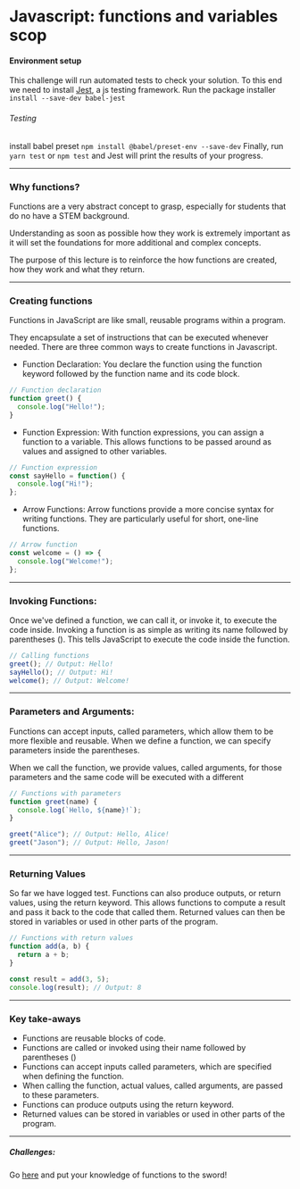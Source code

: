 # Javascript: functions and variables scop

#### Environment setup

This challenge will run automated tests to check your solution. To this end we need to install [Jest](https://jestjs.io/), a js testing framework.
Run the package installer `install --save-dev babel-jest`

###### Testing

install babel preset `npm install @babel/preset-env --save-dev`
Finally, run `yarn test` or `npm test` and Jest will print the results of your progress.
___

### Why functions?

Functions are a very abstract concept to grasp, especially for students that do no have a STEM background.

Understanding as soon as possible how they work is extremely important as it will set the foundations for more additional and complex concepts.

The purpose of this lecture is to reinforce the how functions are created, how they work and what they return.

___
### Creating functions

Functions in JavaScript are like small, reusable programs within a program. 

They encapsulate a set of instructions that can be executed whenever needed. There are three common ways to create functions in Javascript.

- Function Declaration: You declare the function using the function keyword followed by the function name and its code block.

```js
// Function declaration
function greet() {
  console.log("Hello!");
}
```

- Function Expression: With function expressions, you can assign a function to a variable. This allows functions to be passed around as values and assigned to other variables.
```js
// Function expression
const sayHello = function() {
  console.log("Hi!");
};
```
- Arrow Functions: Arrow functions provide a more concise syntax for writing functions. They are particularly useful for short, one-line functions.

```js
// Arrow function
const welcome = () => {
  console.log("Welcome!");
};
```
___
### Invoking Functions:
Once we've defined a function, we can call it, or invoke it, to execute the code inside. 
Invoking a function is as simple as writing its name followed by parentheses (). This tells JavaScript to execute the code inside the function.
```js
// Calling functions
greet(); // Output: Hello!
sayHello(); // Output: Hi!
welcome(); // Output: Welcome!
```
___
### Parameters and Arguments:

Functions can accept inputs, called parameters, which allow them to be more flexible and reusable. 
When we define a function, we can specify parameters inside the parentheses. 

When we call the function, we provide values, called arguments, for those parameters and the same code will be executed with a different
```js
// Functions with parameters
function greet(name) {
  console.log(`Hello, ${name}!`);
}

greet("Alice"); // Output: Hello, Alice!
greet("Jason"); // Output: Hello, Jason!
```
___
### Returning Values
So far we have logged test.
Functions can also produce outputs, or return values, using the return keyword. 
This allows functions to compute a result and pass it back to the code that called them. Returned values can then be stored in variables or used in other parts of the program.
```js
// Functions with return values
function add(a, b) {
  return a + b;
}

const result = add(3, 5);
console.log(result); // Output: 8
```
---
### Key take-aways
- Functions are reusable blocks of code.
- Functions are called or invoked using their name followed by parentheses ()
- Functions can accept inputs called parameters, which are specified when defining the function.
- When calling the function, actual values, called arguments, are passed to these parameters.
- Functions can produce outputs using the return keyword.
- Returned values can be stored in variables or used in other parts of the program.


___
##### Challenges:
Go [here](./src//challenges.js) and put your knowledge of functions to the sword!

